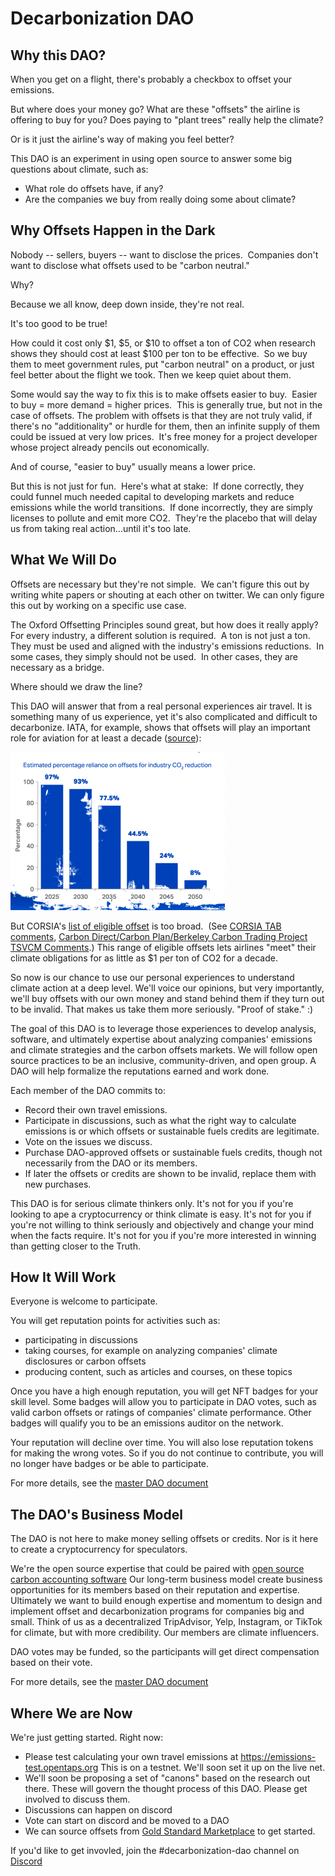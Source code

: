 # Decarbonization DAO

## Why this DAO?

When you get on a flight, there's probably a checkbox to offset your emissions.  

But where does your money go?  What are these "offsets" the airline is offering to buy for you?  Does paying to "plant trees" really help the climate?  

Or is it just the airline's way of making you feel better?  

This DAO is an experiment in using open source to answer some big questions about climate, such as:
- What role do offsets have, if any?
- Are the companies we buy from really doing some about climate?

## Why Offsets Happen in the Dark

Nobody -- sellers, buyers -- want to disclose the prices.  Companies don't want to disclose what offsets used to be "carbon neutral."

Why?

Because we all know, deep down inside, they're not real.  

It's too good to be true!  

How could it cost only $1, $5, or $10 to offset a ton of CO2 when research shows they should cost at least $100 per ton to be effective.  So we buy them to meet government rules, put "carbon neutral" on a product, or just feel better about the flight we took.  Then we keep quiet about them.

Some would say the way to fix this is to make offsets easier to buy.  Easier to buy = more demand = higher prices.  This is generally true, but not in the case of offsets.  The problem with offsets is that they are not truly valid, if there's no "additionality" or hurdle for them, then an infinite supply of them could be issued at very low prices.  It's free money for a project developer whose project already pencils out economically.  

And of course, "easier to buy" usually means a lower price.  

But this is not just for fun.  Here's what at stake:  If done correctly, they could funnel much needed capital to developing markets and reduce emissions while the world transitions.  If done incorrectly, they are simply licenses to pollute and emit more CO2.  They're the placebo that will delay us from taking real action...until it's too late.

## What We Will Do

Offsets are necessary but they're not simple.  We can't figure this out by writing white papers or shouting at each other on twitter.  We can only figure this out by working on a specific use case.  

The Oxford Offsetting Principles sound great, but how does it really apply?  For every industry, a different solution is required.  A ton is not just a ton.  They must be used and aligned with the industry's emissions reductions.  In some cases, they simply should not be used.  In other cases, they are necessary as a bridge.

Where should we draw the line?  

This DAO will answer that from a real personal experiences air travel.  It is something many of us experience, yet it's also complicated and difficult to decarbonize.  IATA, for example, shows that offsets will play an important role for aviation for at least a decade ([source](https://www.iata.org/contentassets/b3783d24c5834634af59148c718472bb/factsheet_offsettingandcarboncapture.pdfv)):

![IATA Airlines Reliance on Offsets over Time](images/iata-offsets-use-timeline.png)

But CORSIA's [list of eligible offset](https://www.icao.int/environmental-protection/CORSIA/Pages/CORSIA-Emissions-Units.aspx) is too broad.  (See [CORSIA TAB comments](https://www.icao.int/environmental-protection/CORSIA/Documents/TAB/TAB_Public%20comments_Consolidated.pdf), [Carbon Direct/Carbon Plan/Berkeley Carbon Trading Project TSVCM Comments](https://carbon-direct.com/wp-content/uploads/2021/02/Carbon-Direct_Carbon-Plan_Berkeley-Carbon-Trading-Project_TSVCM-Comments-1.pdf).)   This range of eligible offsets lets airlines "meet" their climate obligations for as little as $1 per ton of CO2 for a decade.  

So now is our chance to use our personal experiences to understand climate action at a deep level.  We'll voice our opinions, but very importantly, we'll buy offsets with our own money and stand behind them if they turn out to be invalid.  That makes us take them more seriously.  "Proof of stake." :)

The goal of this DAO is to leverage those experiences to develop analysis, software, and ultimately expertise about analyzing companies' emissions and climate strategies and the carbon offsets markets.  We will follow open source practices to be an inclusive, community-driven, and open group.  A DAO will help formalize the reputations earned and work done.  

Each member of the DAO commits to:
- Record their own travel emissions.
- Participate in discussions, such as what the right way to calculate emissions is or which offsets or sustainable fuels credits are legitimate.
- Vote on the issues we discuss.
- Purchase DAO-approved offsets or sustainable fuels credits, though not necessarily from the DAO or its members.
- If later the offsets or credits are shown to be invalid, replace them with new purchases.

This DAO is for serious climate thinkers only.  It's not for you if you're looking to ape a cryptocurrency or think climate is easy.  It's not for you if you're not willing to think seriously and objectively and change your mind when the facts require.  It's not for you if you're more interested in winning than getting closer to the Truth.

## How It Will Work

Everyone is welcome to participate.

You will get reputation points for activities such as:
- participating in discussions
- taking courses, for example on analyzing companies' climate disclosures or carbon offsets
- producing content, such as articles and courses, on these topics

Once you have a high enough reputation, you will get NFT badges for your skill level.  Some badges will allow you to participate in DAO votes, such as valid carbon offsets or ratings of companies' climate performance.  Other badges will qualify you to be an emissions auditor on the network.   

Your reputation will decline over time.  You will also lose reputation tokens for making the wrong votes.  So if you do not continue to contribute, you will no longer have badges or be able to participate.   

For more details, see the [master DAO document](../README.md)

## The DAO's Business Model

The DAO is not here to make money selling offsets or credits.  Nor is it here to create a cryptocurrency for speculators.

We're the open source expertise that could be paired with [open source carbon accounting software](https://github.com/opentaps/blockchain-carbon-accounting)  Our long-term business model create business opportunities for its members based on their reputation and expertise.  Ultimately we want to build enough expertise and momentum to design and implement offset and decarbonization programs for companies big and small.  Think of us as a decentralized TripAdvisor, Yelp, Instagram, or TikTok for climate, but with more credibility.  Our members are climate influencers.   

DAO votes may be funded, so the participants will get direct compensation based on their vote.

For more details, see the [master DAO document](../README.md)

## Where We are Now

We're just getting started.  Right now:
- Please test calculating your own travel emissions at https://emissions-test.opentaps.org  This is on a testnet.  We'll soon set it up on the live net.
- We'll soon be proposing a set of "canons" based on the research out there.  These will govern the thought process of this DAO.  Please get involved to discuss them.
- Discussions can happen on discord 
- Vote can start on discord and be moved to a DAO
- We can source offsets from [Gold Standard Marketplace](https://marketplace.goldstandard.org/collections/projects) to get started.

If you'd like to get invovled, join the #decarbonization-dao channel on [Discord](https://discord.gg/7jmwnTyyQ8)